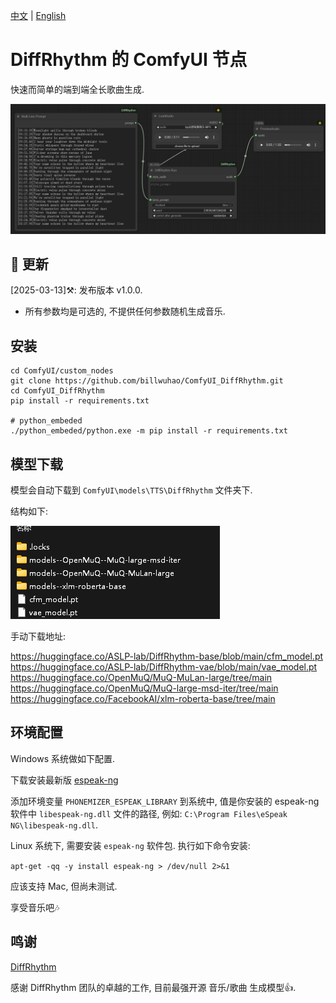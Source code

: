 [中文](README.md) | [English](README-en.md) 

# DiffRhythm 的 ComfyUI 节点

快速而简单的端到端全长歌曲生成.

![](https://github.com/billwuhao/ComfyUI_DiffRhythm/blob/master/images/2025-03-12_23-49-32.png)


## 📣 更新

[2025-03-13]⚒️: 发布版本 v1.0.0.

- 所有参数均是可选的, 不提供任何参数随机生成音乐.

## 安装

```
cd ComfyUI/custom_nodes
git clone https://github.com/billwuhao/ComfyUI_DiffRhythm.git
cd ComfyUI_DiffRhythm
pip install -r requirements.txt

# python_embeded
./python_embeded/python.exe -m pip install -r requirements.txt
```

## 模型下载

模型会自动下载到 `ComfyUI\models\TTS\DiffRhythm` 文件夹下.

结构如下:

![](https://github.com/billwuhao/ComfyUI_DiffRhythm/blob/master/images/2025-03-13_00-08-51.png)

手动下载地址:

https://huggingface.co/ASLP-lab/DiffRhythm-base/blob/main/cfm_model.pt  
https://huggingface.co/ASLP-lab/DiffRhythm-vae/blob/main/vae_model.pt  
https://huggingface.co/OpenMuQ/MuQ-MuLan-large/tree/main  
https://huggingface.co/OpenMuQ/MuQ-large-msd-iter/tree/main  
https://huggingface.co/FacebookAI/xlm-roberta-base/tree/main

## 环境配置

Windows 系统做如下配置. 

下载安装最新版 [espeak-ng](https://github.com/espeak-ng/espeak-ng/releases/tag/1.52.0)

添加环境变量 `PHONEMIZER_ESPEAK_LIBRARY` 到系统中, 值是你安装的 espeak-ng 软件中 `libespeak-ng.dll` 文件的路径, 例如: `C:\Program Files\eSpeak NG\libespeak-ng.dll`.

Linux 系统下, 需要安装 `espeak-ng` 软件包. 执行如下命令安装:

`apt-get -qq -y install espeak-ng > /dev/null 2>&1`

应该支持 Mac, 但尚未测试.

享受音乐吧🎶

## 鸣谢

[DiffRhythm](https://github.com/ASLP-lab/DiffRhythm)

感谢 DiffRhythm 团队的卓越的工作, 目前最强开源 音乐/歌曲 生成模型👍.